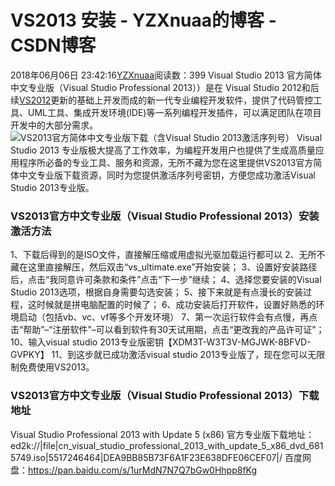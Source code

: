 # VS2013 安装 - YZXnuaa的博客 - CSDN博客
2018年06月06日 23:42:16[YZXnuaa](https://me.csdn.net/YZXnuaa)阅读数：399
Visual Studio 2013 官方简体中文专业版（Visual Studio Professional 2013））是在 Visual Studio 2012和后续[VS2012](http://www.nocang.com/visual-studio-ultimate-2012/)更新的基础上开发而成的新一代专业编程开发软件，提供了代码管控工具、UML工具、集成开发环境(IDE)等一系列编程开发插件，可以满足团队在项目开发中的大部分需求。
![VS2013官方简体中文专业版下载（含Visual Studio 2013激活序列号）](http://www.nocang.com/wp-content/uploads/2016102403342418.jpg)
Visual Studio 2013 专业版极大提高了工作效率，为编程开发用户也提供了生成高质量应用程序所必备的专业工具、服务和资源，无所不藏为您在这里提供VS2013官方简体中文专业版下载资源，同时为您提供激活序列号密钥，方便您成功激活Visual Studio 2013专业版。
### VS2013官方中文专业版（Visual Studio Professional 2013）安装激活方法
1、下载后得到的是ISO文件，直接解压缩或用虚拟光驱加载运行都可以
2、无所不藏在这里直接解压，然后双击“vs_ultimate.exe”开始安装；
3、设置好安装路径后，点击“我同意许可条款和条件”点击“下一步”继续；
4、选择您要安装的Visual Studio 2013选项，根据自身需要勾选安装；
5、接下来就是有点漫长的安装过程，这时候就是拼电脑配置的时候了；
6、成功安装后打开软件，设置好熟悉的环境启动（包括vb、vc、vf等多个开发环境）
7、第一次运行软件会有点慢，再点击“帮助”–“注册软件”–可以看到软件有30天试用期，点击“更改我的产品许可证”；
10、输入visual studio 2013专业版密钥【XDM3T-W3T3V-MGJWK-8BFVD-GVPKY】
11、到这步就已成功激活visual studio 2013专业版了，现在您可以无限制免费使用VS2013。
### VS2013官方中文专业版（Visual Studio Professional 2013）下载地址
Visual Studio Professional 2013 with Update 5 (x86) 官方专业版下载地址：ed2k://|file|cn_visual_studio_professional_2013_with_update_5_x86_dvd_6815749.iso|5517246464|DEA9BB85B73F6A1F23E638DFE06CEF07|/
百度网盘：https://pan.baidu.com/s/1urMdN7N7Q7bGw0Hhpp8fKg
